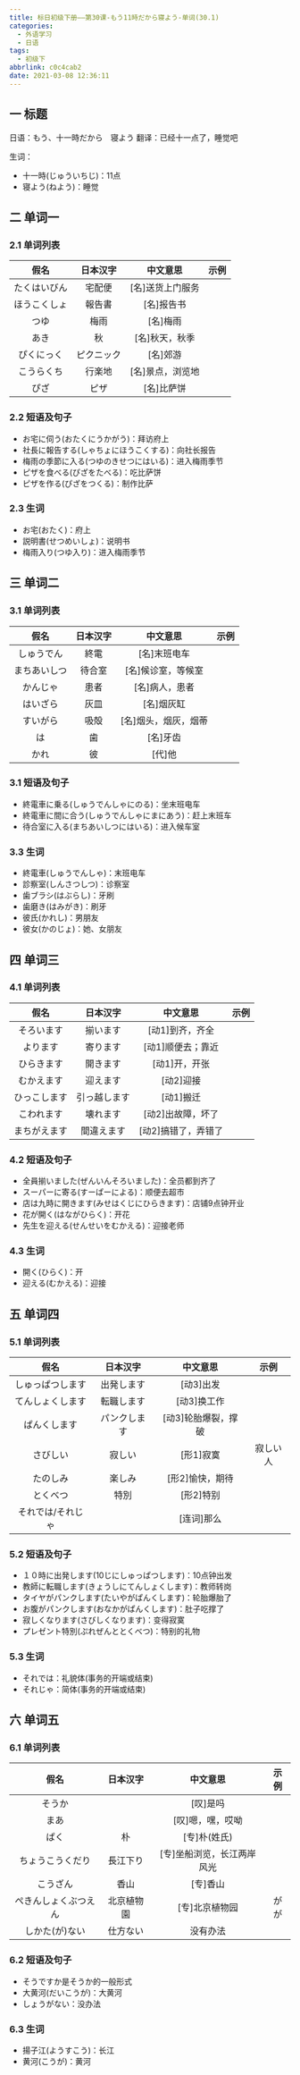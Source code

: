```yaml
---
title: 标日初级下册——第30课-もう11時だから寝よう-单词(30.1)
categories:
  - 外语学习
  - 日语
tags:
  - 初级下
abbrlink: c0c4cab2
date: 2021-03-08 12:36:11
---
```

## 一 标题

日语：もう、十一時だから　寝よう
翻译：已经十一点了，睡觉吧

<!--more-->

生词：

* 十一時(じゅういちじ)：11点
* 寝よう(ねよう)：睡觉

## 二 单词一

### 2.1 单词列表

|   **假名**   | **日本汉字** |   **中文意思**   | **示例** |
| :----------: | :----------: | :--------------: | :------: |
| たくはいびん |    宅配便    | [名]送货上门服务 |          |
| ほうこくしょ |    報告書    |    [名]报告书    |          |
|     つゆ     |     梅雨     |     [名]梅雨     |          |
|     あき     |      秋      |  [名]秋天，秋季  |          |
|  ぴくにっく  |  ピクニック  |     [名]郊游     |          |
|  こうらくち  |    行楽地    | [名]景点，浏览地 |          |
|     ぴざ     |     ピザ     |    [名]比萨饼    |          |

### 2.2 短语及句子

* お宅に伺う(おたくにうかがう)：拜访府上
* 社長に報告する(しゃちょにほうこくする)：向社长报告
* 梅雨の季節に入る(つゆのきせつにはいる)：进入梅雨季节
* ピザを食べる(ぴざをたべる)：吃比萨饼
* ピザを作る(ぴざをつくる)：制作比萨

### 2.3 生词

* お宅(おたく)：府上
* 説明書(せつめいしょ)：说明书
* 梅雨入り(つゆ入り)：进入梅雨季节

## 三 单词二

### 3.1 单词列表

|   **假名**   | **日本汉字** |     **中文意思**     | **示例** |
| :----------: | :----------: | :------------------: | :------: |
|  しゅうでん  |     終電     |     [名]末班电车     |          |
| まちあいしつ |    待合室    |  [名]候诊室，等候室  |          |
|   かんじゃ   |     患者     |    [名]病人，患者    |          |
|   はいざら   |     灰皿     |      [名]烟灰缸      |          |
|   すいがら   |     吸殻     | [名]烟头，烟灰，烟蒂 |          |
|      は      |      歯      |       [名]牙齿       |          |
|     かれ     |      彼      |        [代]他        |          |

### 3.1 短语及句子

* 終電車に乗る(しゅうでんしゃにのる)：坐末班电车
* 終電車に間に合う(しゅうでんしゃにまにあう)：赶上末班车
* 待合室に入る(まちあいしつにはいる)：进入候车室

### 3.3 生词

* 終電車(しゅうでんしゃ)：末班电车
* 診察室(しんさつしつ)：诊察室
* 歯ブラシ(はぶらし)：牙刷
* 歯磨き(はみがき)：刷牙
* 彼氏(かれし)：男朋友
* 彼女(かのじょ)：她、女朋友

## 四 单词三

### 4.1 单词列表

|   **假名**   | **日本汉字** |    **中文意思**     | **示例** |
| :----------: | :----------: | :-----------------: | :------: |
|  そろいます  |   揃います   |   [动1]到齐，齐全   |          |
|   よります   |   寄ります   |  [动1]顺便去；靠近  |          |
|  ひらきます  |   開きます   |    [动1]开，开张    |          |
|  むかえます  |   迎えます   |      [动2]迎接      |          |
| ひっこします | 引っ越します |      [动1]搬迁      |          |
|  こわれます  |   壊れます   |  [动2]出故障，坏了  |          |
| まちがえます |  間違えます  | [动2]搞错了，弄错了 |          |

### 4.2 短语及句子

* 全員揃いました(ぜんいんそろいました)：全员都到齐了
* スーパーに寄る(すーぱーによる)：顺便去超市
* 店は九時に開きます(みせはくじにひらきます)：店铺9点钟开业
* 花が開く(はながひらく)：开花
* 先生を迎える(せんせいをむかえる)：迎接老师

### 4.3 生词

* 開く(ひらく)：开
* 迎える(むかえる)：迎接

## 五 单词四

### 5.1 单词列表

|     **假名**      | **日本汉字** |    **中文意思**     | **示例** |
| :---------------: | :----------: | :-----------------: | :------: |
| しゅっぱつします  |  出発します  |      [动3]出发      |          |
| てんしょくします  |  転職します  |     [动3]换工作     |          |
|   ぱんくします    | パンクします | [动3]轮胎爆裂，撑破 |          |
|     さびしい      |    寂しい    |      [形1]寂寞      | 寂しい人 |
|     たのしみ      |    楽しみ    |   [形2]愉快，期待   |          |
|     とくべつ      |     特別     |      [形2]特别      |          |
| それでは/それじゃ |              |     [连词]那么      |          |

### 5.2 短语及句子

* １０時に出発します(10じにしゅっぱつします)：10点钟出发
* 教師に転職します(きょうしにてんしょくします)：教师转岗
* タイヤがパンクします(たいやがぱんくします)：轮胎爆胎了
* お腹がパンクします(おなかがぱんくします)：肚子吃撑了
* 寂しくなります(さびしくなります)：变得寂寞
* プレゼント特別(ぷれぜんととくべつ)：特别的礼物

### 5.3 生词

* それでは：礼貌体(事务的开端或结束)
* それじゃ：简体(事务的开端或结束)

## 六 单词五

### 6.1 单词列表

|       **假名**       | **日本汉字** |        **中文意思**        | **示例** |
| :------------------: | :----------: | :------------------------: | :------: |
|        そうか        |              |          [叹]是吗          |          |
|         まあ         |              |      [叹]嗯，嘿，哎呦      |          |
|         ぱく         |      朴      |        [专]朴(姓氏)        |          |
|   ちょうこうくだり   |   長江下り   | [专]坐船浏览，长江两岸风光 |          |
|       こうざん       |     香山     |          [专]香山          |          |
| ぺきんしょくぶつえん |  北京植物園  |       [专]北京植物园       |   がが   |
|    しかた(が)ない    |   仕方ない   |          没有办法          |          |

### 6.2 短语及句子

* そうですか是そうか的一般形式
* 大黄河(だいこうが)：大黄河
* しょうがない：没办法

### 6.3 生词

* 揚子江(ようすこう)：长江
* 黄河(こうが)：黄河